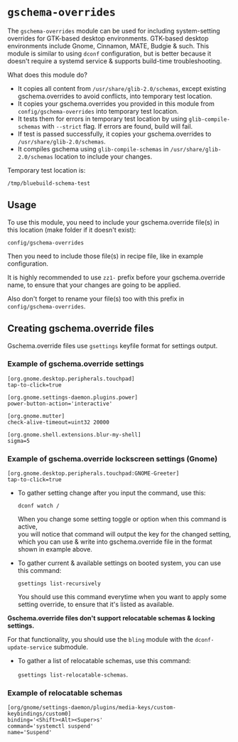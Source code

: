 # `gschema-overrides`

The `gschema-overrides` module can be used for including system-setting overrides for GTK-based desktop environments.
GTK-based desktop environments include Gnome, Cinnamon, MATE, Budgie & such.
This module is similar to using `dconf` configuration, but is better because it doesn't require a systemd service & supports build-time troubleshooting.

What does this module do?

- It copies all content from `/usr/share/glib-2.0/schemas`, except existing gschema.overrides to avoid conflicts, into temporary test location.
- It copies your gschema.overrides you provided in this module from `config/gschema-overrides` into temporary test location.
- It tests them for errors in temporary test location by using `glib-compile-schemas` with `--strict` flag. If errors are found, build will fail.
- If test is passed successfully, it copies your gschema.overrides to `/usr/share/glib-2.0/schemas`.
- It compiles gschema using `glib-compile-schemas` in `/usr/share/glib-2.0/schemas` location to include your changes.

Temporary test location is:

`/tmp/bluebuild-schema-test`

## Usage

To use this module, you need to include your gschema.override file(s) in this location (make folder if it doesn't exist):

`config/gschema-overrides`

Then you need to include those file(s) in recipe file, like in example configuration.

It is highly recommended to use `zz1-` prefix before your gschema.override name, to ensure that your changes are going to be applied.

Also don't forget to rename your file(s) too with this prefix in `config/gschema-overrides`.

## Creating gschema.override files

Gschema.override files use `gsettings` keyfile format for settings output.

### Example of gschema.override settings
```
[org.gnome.desktop.peripherals.touchpad]
tap-to-click=true

[org.gnome.settings-daemon.plugins.power]
power-button-action='interactive'

[org.gnome.mutter]
check-alive-timeout=uint32 20000

[org.gnome.shell.extensions.blur-my-shell]
sigma=5
```

### Example of gschema.override lockscreen settings (Gnome)
```
[org.gnome.desktop.peripherals.touchpad:GNOME-Greeter]
tap-to-click=true
```

- To gather setting change after you input the command, use this:

  `dconf watch /`

  When you change some setting toggle or option when this command is active,   
  you will notice that command will output the key for the changed setting,   
  which you can use & write into gschema.override file in the format shown in example above.

- To gather current & available settings on booted system, you can use this command:
  
  `gsettings list-recursively`
  
  You should use this command everytime when you want to apply some setting override,
  to ensure that it's listed as available.

**Gschema.override files don't support relocatable schemas & locking settings.**

For that functionality, you should use the `bling` module with the `dconf-update-service` submodule.

- To gather a list of relocatable schemas, use this command:

  `gsettings list-relocatable-schemas`.

### Example of relocatable schemas
```
[org/gnome/settings-daemon/plugins/media-keys/custom-keybindings/custom0]
binding='<Shift><Alt><Super>s'
command='systemctl suspend'
name='Suspend'
```
